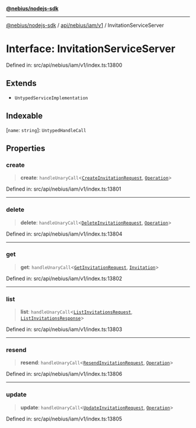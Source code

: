 [**@nebius/nodejs-sdk**](../../../../../README.md)

***

[@nebius/nodejs-sdk](../../../../../README.md) / [api/nebius/iam/v1](../README.md) / InvitationServiceServer

# Interface: InvitationServiceServer

Defined in: src/api/nebius/iam/v1/index.ts:13800

## Extends

- `UntypedServiceImplementation`

## Indexable

\[`name`: `string`\]: `UntypedHandleCall`

## Properties

### create

> **create**: `handleUnaryCall`\<[`CreateInvitationRequest`](CreateInvitationRequest.md), [`Operation`](../../../common/v1/interfaces/Operation.md)\>

Defined in: src/api/nebius/iam/v1/index.ts:13801

***

### delete

> **delete**: `handleUnaryCall`\<[`DeleteInvitationRequest`](DeleteInvitationRequest.md), [`Operation`](../../../common/v1/interfaces/Operation.md)\>

Defined in: src/api/nebius/iam/v1/index.ts:13804

***

### get

> **get**: `handleUnaryCall`\<[`GetInvitationRequest`](GetInvitationRequest.md), [`Invitation`](Invitation.md)\>

Defined in: src/api/nebius/iam/v1/index.ts:13802

***

### list

> **list**: `handleUnaryCall`\<[`ListInvitationsRequest`](ListInvitationsRequest.md), [`ListInvitationsResponse`](ListInvitationsResponse.md)\>

Defined in: src/api/nebius/iam/v1/index.ts:13803

***

### resend

> **resend**: `handleUnaryCall`\<[`ResendInvitationRequest`](ResendInvitationRequest.md), [`Operation`](../../../common/v1/interfaces/Operation.md)\>

Defined in: src/api/nebius/iam/v1/index.ts:13806

***

### update

> **update**: `handleUnaryCall`\<[`UpdateInvitationRequest`](UpdateInvitationRequest.md), [`Operation`](../../../common/v1/interfaces/Operation.md)\>

Defined in: src/api/nebius/iam/v1/index.ts:13805
